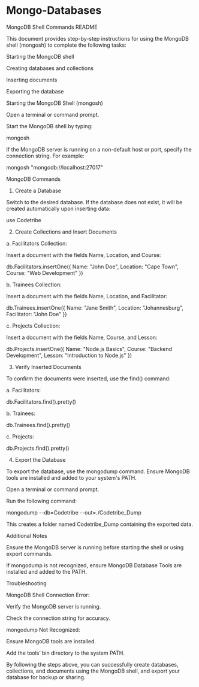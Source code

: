 # Mongo-Databases
MongoDB Shell Commands README

This document provides step-by-step instructions for using the MongoDB shell (mongosh) to complete the following tasks:

Starting the MongoDB shell

Creating databases and collections

Inserting documents

Exporting the database

Starting the MongoDB Shell (mongosh)

Open a terminal or command prompt.

Start the MongoDB shell by typing:

mongosh

If the MongoDB server is running on a non-default host or port, specify the connection string. For example:

mongosh "mongodb://localhost:27017"

MongoDB Commands

1. Create a Database

Switch to the desired database. If the database does not exist, it will be created automatically upon inserting data:

use Codetribe

2. Create Collections and Insert Documents

a. Facilitators Collection:

Insert a document with the fields Name, Location, and Course:

db.Facilitators.insertOne({
  Name: "John Doe",
  Location: "Cape Town",
  Course: "Web Development"
})

b. Trainees Collection:

Insert a document with the fields Name, Location, and Facilitator:

db.Trainees.insertOne({
  Name: "Jane Smith",
  Location: "Johannesburg",
  Facilitator: "John Doe"
})

c. Projects Collection:

Insert a document with the fields Name, Course, and Lesson:

db.Projects.insertOne({
  Name: "Node.js Basics",
  Course: "Backend Development",
  Lesson: "Introduction to Node.js"
})

3. Verify Inserted Documents

To confirm the documents were inserted, use the find() command:

a. Facilitators:

db.Facilitators.find().pretty()

b. Trainees:

db.Trainees.find().pretty()

c. Projects:

db.Projects.find().pretty()

4. Export the Database

To export the database, use the mongodump command. Ensure MongoDB tools are installed and added to your system's PATH.

Open a terminal or command prompt.

Run the following command:

mongodump --db=Codetribe --out=./Codetribe_Dump

This creates a folder named Codetribe_Dump containing the exported data.

Additional Notes

Ensure the MongoDB server is running before starting the shell or using export commands.

If mongodump is not recognized, ensure MongoDB Database Tools are installed and added to the PATH.

Troubleshooting

MongoDB Shell Connection Error:

Verify the MongoDB server is running.

Check the connection string for accuracy.

mongodump Not Recognized:

Ensure MongoDB tools are installed.

Add the tools’ bin directory to the system PATH.

By following the steps above, you can successfully create databases, collections, and documents using the MongoDB shell, and export your database for backup or sharing.


